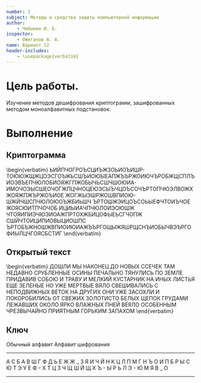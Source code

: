 ```yaml
---
number: 1
subject: Методы и средства защиты компьютерной информации
author:
	- Чебыкин И. Б.
inspector:
	- Ожиганов А. А.
name: Вариант 12
header-includes:
	- \usepackage{verbatim}
---
```


# Цель работы.

Изучение методов дешифрования криптограмм, зашифрованных методом моноалфавитных подстановок.

# Выполнение

## Криптограмма
\begin{verbatim}
ЬИЙПЧОГРОЪСЦИЪЖЗОЬИОЪИШР-
ТОЮЮЖЩЖЦОЭСГОЪЖЬСШЪИОЮЫЕАПЖЪЪРЖОИЮЧЪРОБЖЩСПЛЪИОЭВЪЕПЧЮЛОБИОЯЖГПЖОБЫЧЬСШЧШОЮИА-
ИМОЧОЭЫСШЕОЧОГЖПЦЧНОЦЕЮЭСЫЪЧЦОЪСОЧЪРТОПЧЮЭЛВОЖХЖОЯЖПЖЪРЖОЪИОЕ ЖОГЖЫЭШРЖОШВПИОЮ-
ШЖЙЧШСПЧЮЛОЮОЪЖБИЬШЧ ЪРТОШЖЭИЦОЪСОЬЫЕФЧТОИЪЧОЕ ЖОЯСЮИТПЧОЧОБ ИЦИЫИАЧПЧЮЛОИЭОЮШЖ
ЧТОЯИПИЭЧЮЭИОАЖПРТОХЖБИЦОФЫЕЬСГЧОПЖ СШЙЧТОИЦИПИОВЫЦИОШПС
ЪРТОБЪЖНОШЖВПИОИЮИАЖЪЪРГОЩЫЖЯШРЩСНЪИОБЫЧВЭЪРГОФИЫЛЦЧГОЯСБСТИГ
\end{verbatim}

## Открытый текст

\begin{verbatim}
ДОШЛИ МЫ НАКОНЕЦ ДО НОВЫХ ССЕЧЕК ТАМ НЕДАВНО СРУБЛЕННЫЕ ОСИНЫ ПЕЧАЛЬНО ТЯНУЛИСЬ
ПО ЗЕМЛЕ ПРИДАВИВ СОБОЮ И ТРАВУ И МЕЛКИЙ КУСТАРНИК НА ИНЫХ ЛИСТЬЯ ЕЩЕ ЗЕЛЕНЫЕ
НО УЖЕ МЕРТВЫЕ ВЯЛО СВЕШИВАЛИСЬ С НЕПОДВИЖНЫХ ВЕТОК НА ДРУГИХ ОНИ УЖЕ ЗАСОХЛИ
И ПОКОРОБИЛИСЬ ОТ СВЕЖИХ ЗОЛОТИСТО БЕЛЫХ ЩЕПОК ГРУДАМИ ЛЕЖАВШИХ ОКОЛО ЯРКО
ВЛАЖНЫХ ПНЕЙ ВЕЯЛО ОСОБЕННЫМ ЧРЕЗВЫЧАЙНО ПРИЯТНЫМ ГОРЬКИМ ЗАПАХОМ
\end{verbatim}

## Ключ

Обычный алфавит  Алфавит шифрования
---------------- ------------------
А                С
Б                А
В                Ш
Г                Ф
Д                Ь
Е                Ж
Ж                _
З                Я
И                Ч
Й                Н
К                Ц
Л                П
М                Г
Н                Ъ
О                И
П                Б
Р                Ы
С                Ю
Т                Э
У                Е
Ф                -
Х                Т
Ц                З
Ч                Щ
Ш                Й
Щ                Х
Ъ                -
Ы                Р
Ь                Л
Э                -
Ю                М
Я                В
_                О
---------------- ------------------
